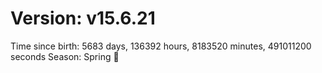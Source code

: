 # Version: v15.6.21
Time since birth: 5683 days, 136392 hours, 8183520 minutes, 491011200 seconds
Season: Spring 🌸
